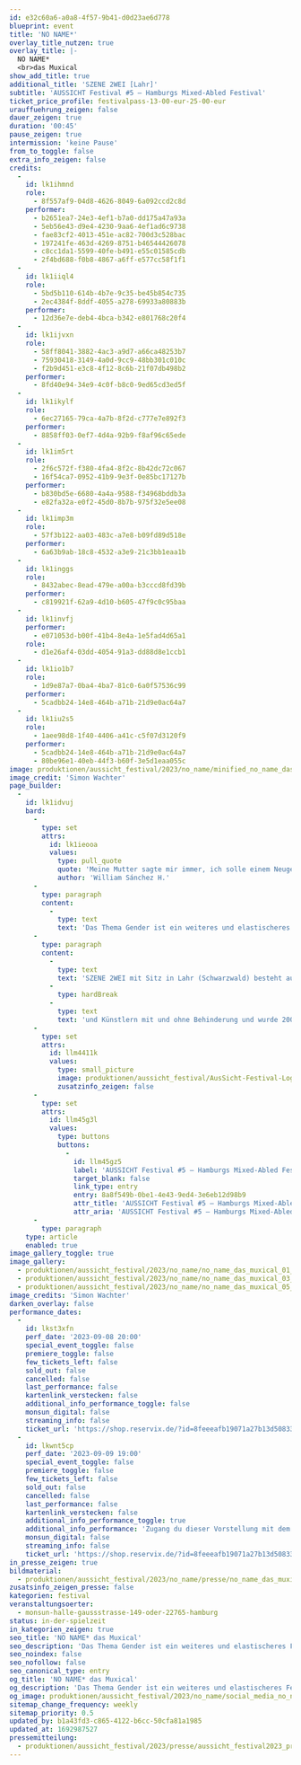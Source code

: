 ```yaml
---
id: e32c60a6-a0a8-4f57-9b41-d0d23ae6d778
blueprint: event
title: 'NO NAME*'
overlay_title_nutzen: true
overlay_title: |-
  NO NAME*
  <br>das Muxical
show_add_title: true
additional_title: 'SZENE 2WEI [Lahr]'
subtitle: 'AUSSICHT Festival #5 – Hamburgs Mixed-Abled Festival'
ticket_price_profile: festivalpass-13-00-eur-25-00-eur
urauffuehrung_zeigen: false
dauer_zeigen: true
duration: '00:45'
pause_zeigen: true
intermission: 'keine Pause'
from_to_toggle: false
extra_info_zeigen: false
credits:
  -
    id: lk1ihmnd
    role:
      - 8f557af9-04d8-4626-8049-6a092ccd2c8d
    performer:
      - b2651ea7-24e3-4ef1-b7a0-dd175a47a93a
      - 5eb56e43-d9e4-4230-9aa6-4ef1ad6c9738
      - fae83cf2-4013-451e-ac82-700d3c528bac
      - 197241fe-463d-4269-8751-b46544426078
      - c8cc1da1-5599-40fe-b491-e55c01585cdb
      - 2f4bd688-f0b8-4867-a6ff-e577cc58f1f1
  -
    id: lk1iiql4
    role:
      - 5bd5b110-614b-4b7e-9c35-be45b854c735
      - 2ec4384f-8ddf-4055-a278-69933a80883b
    performer:
      - 12d36e7e-deb4-4bca-b342-e801768c20f4
  -
    id: lk1ijvxn
    role:
      - 58ff8041-3882-4ac3-a9d7-a66ca48253b7
      - 75930418-3149-4a0d-9cc9-48bb301c010c
      - f2b9d451-e3c8-4f12-8c6b-21f07db498b2
    performer:
      - 8fd40e94-34e9-4c0f-b8c0-9ed65cd3ed5f
  -
    id: lk1ikylf
    role:
      - 6ec27165-79ca-4a7b-8f2d-c777e7e892f3
    performer:
      - 8858ff03-0ef7-4d4a-92b9-f8af96c65ede
  -
    id: lk1im5rt
    role:
      - 2f6c572f-f380-4fa4-8f2c-8b42dc72c067
      - 16f54ca7-0952-41b9-9e3f-0e85bc17127b
    performer:
      - b830bd5e-6680-4a4a-9588-f34968bddb3a
      - e82fa32a-e0f2-45d0-8b7b-975f32e5ee08
  -
    id: lk1imp3m
    role:
      - 57f3b122-aa03-483c-a7e8-b09fd89d518e
    performer:
      - 6a63b9ab-18c8-4532-a3e9-21c3bb1eaa1b
  -
    id: lk1inggs
    role:
      - 8432abec-8ead-479e-a00a-b3cccd8fd39b
    performer:
      - c819921f-62a9-4d10-b605-47f9c0c95baa
  -
    id: lk1invfj
    performer:
      - e071053d-b00f-41b4-8e4a-1e5fad4d65a1
    role:
      - d1e26af4-03dd-4054-91a3-dd88d8e1ccb1
  -
    id: lk1io1b7
    role:
      - 1d9e87a7-0ba4-4ba7-81c0-6a0f57536c99
    performer:
      - 5cadbb24-14e8-464b-a71b-21d9e0ac64a7
  -
    id: lk1iu2s5
    role:
      - 1aee98d8-1f40-4406-a41c-c5f07d3120f9
    performer:
      - 5cadbb24-14e8-464b-a71b-21d9e0ac64a7
      - 80be96e1-40eb-44f3-b60f-3e5d1eaa055c
image: produktionen/aussicht_festival/2023/no_name/minified_no_name_das_muxical_04_c_simon_wachter.jpg
image_credit: 'Simon Wachter'
page_builder:
  -
    id: lk1idvuj
    bard:
      -
        type: set
        attrs:
          id: lk1ieooa
          values:
            type: pull_quote
            quote: 'Meine Mutter sagte mir immer, ich solle einem Neugeborenen grüne Kleidung schenken. Als ich sie nach dem Grund fragte, erklärte sie, Grün sei eine neutrale Farbe. Du hast nicht das Recht, mit einer Farbe das Geschlecht des Wesens, das du betrachtest, zu definieren.'
            author: 'William Sánchez H.'
      -
        type: paragraph
        content:
          -
            type: text
            text: 'Das Thema Gender ist ein weiteres und elastischeres Feld, als man sich vorstellen kann. Es geht über das Körperliche, über die soziale und biologische Sphäre hinaus. „NO NAME – das Muxical“ spielt auf unterschiedliche Weise mit dem Thema und hebt dabei einige wichtige Aspekte besonders hervor. Es ist die zeitgenössische Vision eines Musicals mit einem mixed-abled Tänzerensemble. Queer und Verspieltes, Stimme und High Heels, all das ist zu verschieden und eigen, als dass es in eine einzige Schublade passen, mit einem einzigen Begriff benannt werden könnte. „NO NAME – das Muxical“ Ist eine Einladung ins Unbekannte für diejenigen, die glauben, dass Rosa – oder Pink - ausschließlich für Mädchen und Blau für Jungen gedacht ist. '
      -
        type: paragraph
        content:
          -
            type: text
            text: 'SZENE 2WEI mit Sitz in Lahr (Schwarzwald) besteht aus Künstlerinnen'
          -
            type: hardBreak
          -
            type: text
            text: 'und Künstlern mit und ohne Behinderung und wurde 2009 von Timo Gmeiner (künstlerischer und pädagogischer Leiter) und William Sánchez H. (künstlerischer Leiter und Choreograf) in Essen gegründet. Die Kompanie betreibt zeitgenössisches Tanztheater als Medium und Motor für inklusives Handeln und damit ein Verhalten, das Vielfalt wertschätzt und anerkennt.'
      -
        type: set
        attrs:
          id: llm4411k
          values:
            type: small_picture
            image: produktionen/aussicht_festival/AusSicht-Festival-Logo-Rechteck.jpg
            zusatzinfo_zeigen: false
      -
        type: set
        attrs:
          id: llm45g3l
          values:
            type: buttons
            buttons:
              -
                id: llm45gz5
                label: 'AUSSICHT Festival #5 – Hamburgs Mixed-Abled Festival'
                target_blank: false
                link_type: entry
                entry: 8a8f549b-0be1-4e43-9ed4-3e6eb12d98b9
                attr_title: 'AUSSICHT Festival #5 – Hamburgs Mixed-Abled Festival'
                attr_aria: 'AUSSICHT Festival #5 – Hamburgs Mixed-Abled Festival'
      -
        type: paragraph
    type: article
    enabled: true
image_gallery_toggle: true
image_gallery:
  - produktionen/aussicht_festival/2023/no_name/no_name_das_muxical_01_c_simon_wachter.jpg
  - produktionen/aussicht_festival/2023/no_name/no_name_das_muxical_03_c_simon_wachter.jpg
  - produktionen/aussicht_festival/2023/no_name/no_name_das_muxical_05_c_simon_wachter.jpg
image_credits: 'Simon Wachter'
darken_overlay: false
performance_dates:
  -
    id: lkst3xfn
    perf_date: '2023-09-08 20:00'
    special_event_toggle: false
    premiere_toggle: false
    few_tickets_left: false
    sold_out: false
    cancelled: false
    last_performance: false
    kartenlink_verstecken: false
    additional_info_performance_toggle: false
    monsun_digital: false
    streaming_info: false
    ticket_url: 'https://shop.reservix.de/?id=8feeeafb19071a27b13d5083379d95183e9ab490f2f135faf80b2fecfc1ba00f2aba7ad8945f4a4292549eb86feddc1b&vID=7337&eventGrpID=444675'
  -
    id: lkwnt5cp
    perf_date: '2023-09-09 19:00'
    special_event_toggle: false
    premiere_toggle: false
    few_tickets_left: false
    sold_out: false
    cancelled: false
    last_performance: false
    kartenlink_verstecken: false
    additional_info_performance_toggle: true
    additional_info_performance: 'Zugang du dieser Vorstellung mit dem Festivalpass [AUSSICHT Festival 2023] oder einem Ticket der Theaternacht Hamburg 2023.'
    monsun_digital: false
    streaming_info: false
    ticket_url: 'https://shop.reservix.de/?id=8feeeafb19071a27b13d5083379d95183e9ab490f2f135faf80b2fecfc1ba00f2aba7ad8945f4a4292549eb86feddc1b&vID=7337&eventGrpID=444675'
in_presse_zeigen: true
bildmaterial:
  - produktionen/aussicht_festival/2023/no_name/presse/no_name_das_muxical_c_simon_wachter_monsun_aussicht_festival_2023.zip
zusatsinfo_zeigen_presse: false
kategorien: festival
veranstaltungsoerter:
  - monsun-halle-gaussstrasse-149-oder-22765-hamburg
status: in-der-spielzeit
in_kategorien_zeigen: true
seo_title: 'NO NAME* das Muxical'
seo_description: 'Das Thema Gender ist ein weiteres und elastischeres Feld, als man sich vorstellen kann. „NO NAME“ spielt mit dem Thema und hebt dabei wichtige Aspekte hervor.'
seo_noindex: false
seo_nofollow: false
seo_canonical_type: entry
og_title: 'NO NAME* das Muxical'
og_description: 'Das Thema Gender ist ein weiteres und elastischeres Feld, als man sich vorstellen kann. „NO NAME“ spielt mit dem Thema und hebt dabei wichtige Aspekte hervor.'
og_image: produktionen/aussicht_festival/2023/no_name/social_media_no_name.jpg
sitemap_change_frequency: weekly
sitemap_priority: 0.5
updated_by: b1a43fd3-c865-4122-b6cc-50cfa81a1985
updated_at: 1692987527
pressemitteilung:
  - produktionen/aussicht_festival/2023/presse/aussicht_festival2023_pressemitteilung_monsun.theater.pdf
---
```

